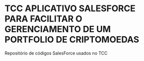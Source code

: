 # TCC APLICATIVO SALESFORCE PARA FACILITAR O GERENCIAMENTO DE UM PORTFOLIO DE CRIPTOMOEDAS
Repositório de códigos SalesForce usados no TCC
